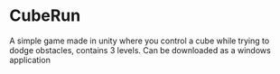 # CubeRun
A simple game made in unity where you control a cube while trying to dodge obstacles, contains 3 levels. Can be downloaded as a windows application
